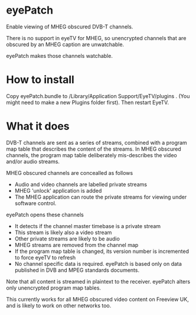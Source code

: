 eyePatch
========

Enable viewing of MHEG obscured DVB-T channels.

There is no support in eyeTV for MHEG, so unencrypted channels that are obscured by an MHEG caption are unwatchable.

eyePatch makes those channels watchable.

How to install
==============
Copy eyePatch.bundle to /Library/Application Support/EyeTV/plugins . (You might need to make a new Plugins folder first). Then restart EyeTV.

What it does
============
DVB-T channels are sent as a series of streams, combined with a program map table that describes the content of the streams. In MHEG obscured channels, the program map table deliberately mis-describes the video and/or audio streams.

MHEG obscured channels are concealled as follows
*   Audio and video channels are labelled private streams
*   MHEG 'unlock' application is added
*   The MHEG application can route the private streams for viewing under software control.

eyePatch opens these channels
*   It detects if the channel master timebase is a private stream
*   This stream is likely also a video stream
*   Other private streams are likely to be audio
*   MHEG streams are removed from the channel map
*   If the program map table is changed, its version number is incremented to force eyeTV to refresh
*   No channel specific data is required. eyePatch is based only on data published in DVB and MPEG standards documents.

Note that all content is streamed in plaintext to the receiver. eyePatch alters only unencrypted program map tables.

This currently works for all MHEG obscured video content on Freeview UK, and is likely to work on other networks too.
